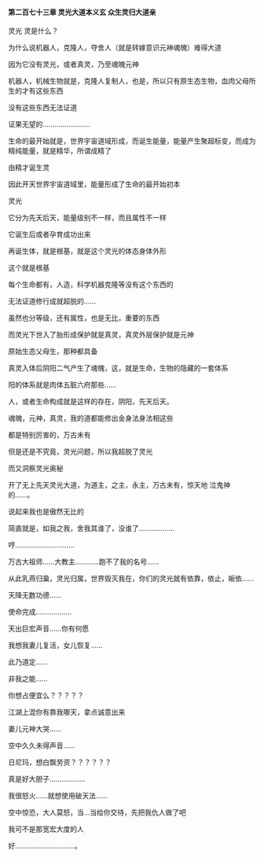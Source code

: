 #### 第二百七十三章 灵光大道本义玄 众生灵归大道亲

灵光
灵是什么？

为什么说机器人，克隆人，夺舍人（就是转嫁意识元神魂魄）难得大道

因为它没有灵光，或者真灵，乃至魂魄元神

机器人，机械生物就是，克隆人复制人，也是，所以只有原生态生物，血肉父母所生的才有这些东西

没有这些东西无法证道

证果无望的……………………

生命的最开始就是，世界宇宙道域形成，而诞生能量，能量产生聚超标变，而成为精纯能量，就是精华，所谓成精了

由精才诞生灵

因此开天世界宇宙道域里，能量形成了生命的最开始初本

灵光

它分为先天后天，能量级别不一样，而且属性不一样

它诞生后或者孕育成功出来

再诞生体，就是根基，就是这个灵光的体态身体外形

这个就是根基

每个生命都有，人造，科学机器克隆等没有这个东西的

无法证道修行成就超脱的……

虽然也分等级，还有属性，也是无比，重要的东西

而灵光下世入了胎形成保护就是真灵，真灵外层保护就是元神

原始生态父母生，那种都具备

真灵入体后阴阳二气产生了魂魄，这，就是生命，生物的隐藏的一套体系

阳的体系就是肉体五脏六府那些……

人，或者生命构成就是这样的存在，阴阳，先天后天。

魂魄，元神，真灵，我的道都能修出金身法身法相这些

都是特别厉害的，万古未有

但是还是不究竟，灵光问题，所以我超脱了灵光

而又洞察灵光奥秘

开了无上先天灵光大道，为道主，之主，永主，万古未有，惊天地 泣鬼神的……。


说起来我也是傲然无比的

简直就是，如我之我，舍我其谁了，没谁了………………


哼…………………………

万古大祖师……大教主…………跑不了我的名号……

从此乳燕归巢，灵光归属，世界毁灭我在，你们的灵光就有依靠，依止，皈依……


天降无数功德……


使命完成………………

天出巨宏声音……你有何愿

我想我妻儿复活，女儿恢复……

此乃道定……

非我之能……

你想占便宜么？？？？？

江湖上混你有靠我哪天，拿点诚意出来

妻儿元神大哭……

空中久久未得声音……

日尼玛，想白飘劳资？？？？？？


真是好大胆子………………

我很怒火……就想使用破天法……

空中惊恐，大人莫怒，当…当给你交待，先把我仇人做了吧

我可不是那宽宏大度的人

好…………………………。

